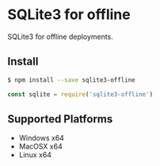# SQLite3 for offline

SQLite3 for offline deployments.

## Install

```bash
$ npm install --save sqlite3-offline
```

```javascript
const sqlite = require('sqlite3-offline')
```

## Supported Platforms

- Windows x64
- MacOSX x64
- Linux x64
